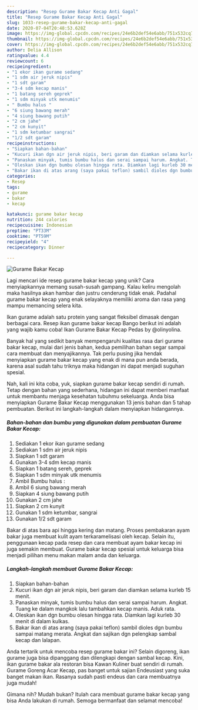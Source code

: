 ```yaml
---
description: "Resep Gurame Bakar Kecap Anti Gagal"
title: "Resep Gurame Bakar Kecap Anti Gagal"
slug: 1033-resep-gurame-bakar-kecap-anti-gagal
date: 2020-07-04T20:48:53.628Z
image: https://img-global.cpcdn.com/recipes/24e6b2def54e6abb/751x532cq70/gurame-bakar-kecap-foto-resep-utama.jpg
thumbnail: https://img-global.cpcdn.com/recipes/24e6b2def54e6abb/751x532cq70/gurame-bakar-kecap-foto-resep-utama.jpg
cover: https://img-global.cpcdn.com/recipes/24e6b2def54e6abb/751x532cq70/gurame-bakar-kecap-foto-resep-utama.jpg
author: Delia Allison
ratingvalue: 4.4
reviewcount: 6
recipeingredient:
- "1 ekor ikan gurame sedang"
- "1 sdm air jeruk nipis"
- "1 sdt garam"
- "3-4 sdm kecap manis"
- "1 batang sereh geprek"
- "1 sdm minyak utk menumis"
- " Bumbu halus "
- "6 siung bawang merah"
- "4 siung bawang putih"
- "2 cm jahe"
- "2 cm kunyit"
- "1 sdm ketumbar sangrai"
- "1/2 sdt garam"
recipeinstructions:
- "Siapkan bahan-bahan"
- "Kucuri ikan dgn air jeruk nipis, beri garam dan diamkan selama kurleb 15 menit."
- "Panaskan minyak, tumis bumbu halus dan serai sampai harum. Angkat. Tuang ke dalam mangkok lalu tambahkan kecap manis. Aduk rata."
- "Oleskan ikan dgn bumbu olesan hingga rata. Diamkan lagi kurleb 30 menit di dalam kulkas."
- "Bakar ikan di atas arang (saya pakai teflon) sambil dioles dgn bumbu sampai matang merata. Angkat dan sajikan dgn pelengkap sambal kecap dan lalapan."
categories:
- Resep
tags:
- gurame
- bakar
- kecap

katakunci: gurame bakar kecap 
nutrition: 244 calories
recipecuisine: Indonesian
preptime: "PT33M"
cooktime: "PT59M"
recipeyield: "4"
recipecategory: Dinner

---
```



![Gurame Bakar Kecap](https://img-global.cpcdn.com/recipes/24e6b2def54e6abb/751x532cq70/gurame-bakar-kecap-foto-resep-utama.jpg)

Lagi mencari ide resep gurame bakar kecap yang unik? Cara menyiapkannya memang susah-susah gampang. Kalau keliru mengolah maka hasilnya akan hambar dan justru cenderung tidak enak. Padahal gurame bakar kecap yang enak selayaknya memiliki aroma dan rasa yang mampu memancing selera kita.

Ikan gurame adalah satu protein yang sangat fleksibel dimasak dengan berbagai cara. Resep ikan gurame bakar kecap Bango berikut ini adalah yang wajib kamu coba! Ikan Gurame Bakar Kecap Pedas by @olinyolina.

Banyak hal yang sedikit banyak mempengaruhi kualitas rasa dari gurame bakar kecap, mulai dari jenis bahan, kedua pemilihan bahan segar sampai cara membuat dan menyajikannya. Tak perlu pusing jika hendak menyiapkan gurame bakar kecap yang enak di mana pun anda berada, karena asal sudah tahu triknya maka hidangan ini dapat menjadi suguhan spesial.


Nah, kali ini kita coba, yuk, siapkan gurame bakar kecap sendiri di rumah. Tetap dengan bahan yang sederhana, hidangan ini dapat memberi manfaat untuk membantu menjaga kesehatan tubuhmu sekeluarga. Anda bisa menyiapkan Gurame Bakar Kecap menggunakan 13 jenis bahan dan 5 tahap pembuatan. Berikut ini langkah-langkah dalam menyiapkan hidangannya.

<!--inarticleads1-->

##### Bahan-bahan dan bumbu yang digunakan dalam pembuatan Gurame Bakar Kecap:

1. Sediakan 1 ekor ikan gurame sedang
1. Sediakan 1 sdm air jeruk nipis
1. Siapkan 1 sdt garam
1. Gunakan 3-4 sdm kecap manis
1. Siapkan 1 batang sereh, geprek
1. Siapkan 1 sdm minyak utk menumis
1. Ambil  Bumbu halus :
1. Ambil 6 siung bawang merah
1. Siapkan 4 siung bawang putih
1. Gunakan 2 cm jahe
1. Siapkan 2 cm kunyit
1. Gunakan 1 sdm ketumbar, sangrai
1. Gunakan 1/2 sdt garam


Bakar di atas bara api hingga kering dan matang. Proses pembakaran ayam bakar juga membuat kulit ayam terkaramelisasi oleh kecap. Selain itu, penggunaan kecap pada resep dan cara membuat ayam bakar kecap ini juga semakin membuat. Gurame bakar kecap spesial untuk keluarga bisa menjadi pilihan menu makan malam anda dan keluarga. 

<!--inarticleads2-->

##### Langkah-langkah membuat Gurame Bakar Kecap:

1. Siapkan bahan-bahan
1. Kucuri ikan dgn air jeruk nipis, beri garam dan diamkan selama kurleb 15 menit.
1. Panaskan minyak, tumis bumbu halus dan serai sampai harum. Angkat. Tuang ke dalam mangkok lalu tambahkan kecap manis. Aduk rata.
1. Oleskan ikan dgn bumbu olesan hingga rata. Diamkan lagi kurleb 30 menit di dalam kulkas.
1. Bakar ikan di atas arang (saya pakai teflon) sambil dioles dgn bumbu sampai matang merata. Angkat dan sajikan dgn pelengkap sambal kecap dan lalapan.


Anda tertarik untuk mencoba resep gurame bakar ini? Selain digoreng, ikan gurame juga bisa dipanggang dan dilengkapi dengan sambal kecap. Kini, ikan gurame bakar ala restoran bisa Kawan Kuliner buat sendiri di rumah. Gurame Goreng Acar Kecap, pas banget untuk sajian Endeusiast yang suka banget makan ikan. Rasanya sudah pasti endeus dan cara membuatnya juga mudah! 

Gimana nih? Mudah bukan? Itulah cara membuat gurame bakar kecap yang bisa Anda lakukan di rumah. Semoga bermanfaat dan selamat mencoba!
